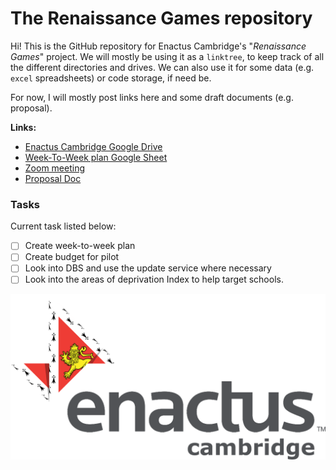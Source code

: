 # The Renaissance Games repository
Hi! This is the GitHub repository for Enactus Cambridge's "*Renaissance Games*" project. We will mostly be using it as a `linktree`, to keep track of all the different directories and drives. We can also use it for some data (e.g. `excel` spreadsheets) or code storage, if need be.

For now, I will mostly post links here and some draft documents (e.g. proposal).

**Links:**
* [Enactus Cambridge Google Drive](https://drive.google.com/drive/u/2/folders/0AIH0sHEzBK5fUk9PVA)
* [Week-To-Week plan Google Sheet](https://docs.google.com/spreadsheets/d/13SqEoJHWeSWTjnXNaI0Owhu8M24S-bqkdwMtGeHTPyw/edit?usp=sharing)
* [Zoom meeting](https://zoom.us/j/6841293849?pwd=OEVYTzliUEdXcUNSV3pabWo2RzRvQT09)
* [Proposal Doc](https://universityofcambridgecloud-my.sharepoint.com/:w:/g/personal/bt389_cam_ac_uk/EdNpDWx4JzpGnYK9F9B4I9EBSFyCbMvHn2sfy8LWuhNvhg?e=jbqcUp)

### Tasks
Current task listed below:
- [ ] Create week-to-week plan
- [ ] Create budget for pilot
- [ ] Look into DBS and use the update service where necessary
- [ ] Look into the areas of deprivation Index to help target schools.

![logo](/Enactus_Cam_LogoText_Grey.png)
